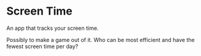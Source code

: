 # Screen Time

An app that tracks your screen time.

Possibly to make a game out of it.
Who can be most efficient and have the fewest screen time per day?
